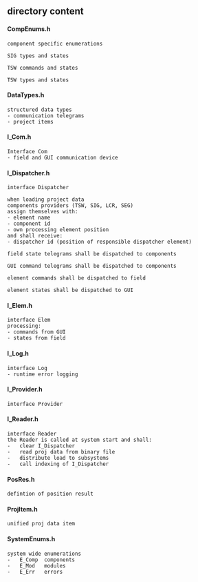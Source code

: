 ## directory content

#### CompEnums.h
```
component specific enumerations

SIG types and states

TSW commands and states

TSW types and states
```

#### DataTypes.h
```
structured data types
- communication telegrams
- project items
```

#### I_Com.h
```
Interface Com
- field and GUI communication device
```

#### I_Dispatcher.h
```
interface Dispatcher

when loading project data
components providers (TSW, SIG, LCR, SEG)
assign themselves with:
- element name
- component id
- own processing element position
and shall receive:
- dispatcher id (position of responsible dispatcher element)

field state telegrams shall be dispatched to components

GUI command telegrams shall be dispatched to components

element commands shall be dispatched to field

element states shall be dispatched to GUI
```

#### I_Elem.h
```
interface Elem
processing:
- commands from GUI
- states from field
```

#### I_Log.h
```
interface Log
- runtime error logging
```

#### I_Provider.h
```
interface Provider
```

#### I_Reader.h
```
interface Reader
the Reader is called at system start and shall:
-   clear I_Dispatcher
-   read proj data from binary file
-   distribute load to subsystems
-   call indexing of I_Dispatcher
```

#### PosRes.h
```
defintion of position result
```

#### ProjItem.h
```
unified proj data item
```

#### SystemEnums.h
```
system wide enumerations
-   E_Comp  components
-   E_Mod   modules
-   E_Err   errors
```
